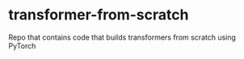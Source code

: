# transformer-from-scratch
Repo that contains code that builds transformers from scratch using PyTorch
